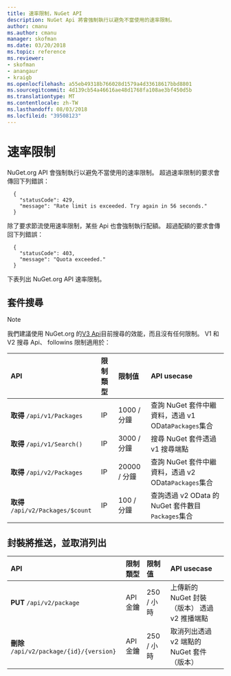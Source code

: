 ```yaml
---
title: 速率限制，NuGet API
description: NuGet Api 將會強制執行以避免不當使用的速率限制。
author: cmanu
ms.author: cmanu
manager: skofman
ms.date: 03/20/2018
ms.topic: reference
ms.reviewer:
- skofman
- anangaur
- kraigb
ms.openlocfilehash: a55eb49318b766028d1579a4d33618617bbd8801
ms.sourcegitcommit: 4d139cb54a46616ae48d1768fa108ae3bf450d5b
ms.translationtype: MT
ms.contentlocale: zh-TW
ms.lasthandoff: 08/03/2018
ms.locfileid: "39508123"
---
```

# <a name="rate-limits"></a>速率限制

NuGet.org API 會強制執行以避免不當使用的速率限制。 超過速率限制的要求會傳回下列錯誤： 

  ~~~
    {
      "statusCode": 429,
      "message": "Rate limit is exceeded. Try again in 56 seconds."
    }
  ~~~

除了要求節流使用速率限制，某些 Api 也會強制執行配額。 超過配額的要求會傳回下列錯誤：

  ~~~
    {
      "statusCode": 403,
      "message": "Quota exceeded."
    }
  ~~~

下表列出 NuGet.org API 速率限制。

## <a name="package-search"></a>套件搜尋

> [!Note]
> 我們建議使用 NuGet.org 的[V3 Api](https://docs.microsoft.com/nuget/api/search-query-service-resource)目前搜尋的效能，而且沒有任何限制。 V1 和 V2 搜尋 Api、 followins 限制適用於：


| API | 限制類型 | 限制值 | API usecase |
|:---|:---|:---|:---|
**取得** `/api/v1/Packages` | IP | 1000 / 分鐘 | 查詢 NuGet 套件中繼資料，透過 v1 OData`Packages`集合 |
**取得** `/api/v1/Search()` | IP | 3000 / 分鐘 | 搜尋 NuGet 套件透過 v1 搜尋端點 | 
**取得** `/api/v2/Packages` | IP | 20000 / 分鐘 | 查詢 NuGet 套件中繼資料，透過 v2 OData`Packages`集合 | 
**取得** `/api/v2/Packages/$count` | IP | 100 / 分鐘 | 查詢透過 v2 OData 的 NuGet 套件數目`Packages`集合 | 

## <a name="package-push-and-unlist"></a>封裝將推送，並取消列出

| API | 限制類型 | 限制值 | API usecase | 
|:---|:---|:---|:--- |
**PUT** `/api/v2/package` | API 金鑰 | 250 / 小時 | 上傳新的 NuGet 封裝 （版本） 透過 v2 推播端點 
**刪除** `/api/v2/package/{id}/{version}` | API 金鑰 | 250 / 小時 | 取消列出透過 v2 端點的 NuGet 套件 （版本） 
